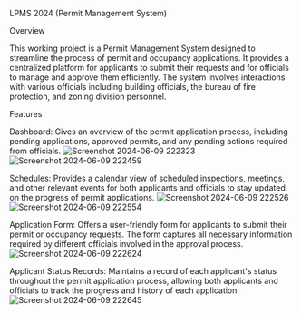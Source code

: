 LPMS 2024 (Permit Management System)

Overview

This working project is a Permit Management System designed to streamline the process of permit and occupancy applications. It provides a centralized platform for applicants to submit their requests and for officials to manage and approve them efficiently. The system involves interactions with various officials including building officials, the bureau of fire protection, and zoning division personnel.

Features

Dashboard: Gives an overview of the permit application process, including pending applications, approved permits, and any pending actions required from officials.
![Screenshot 2024-06-09 222323](https://github.com/macmacysan/lpms-2024/assets/108280694/8745f208-5afb-4a6f-a609-d446f3691875)
![Screenshot 2024-06-09 222459](https://github.com/macmacysan/lpms-2024/assets/108280694/d9603e25-6e25-4f7e-86eb-2168bafee7a2)

Schedules: Provides a calendar view of scheduled inspections, meetings, and other relevant events for both applicants and officials to stay updated on the progress of permit applications.
![Screenshot 2024-06-09 222526](https://github.com/macmacysan/lpms-2024/assets/108280694/ef12b529-1771-46ac-a5bc-39bf6c351947)
![Screenshot 2024-06-09 222554](https://github.com/macmacysan/lpms-2024/assets/108280694/5f8e56bc-86af-45d2-87ba-b2c2e19fa51b)


Application Form: Offers a user-friendly form for applicants to submit their permit or occupancy requests. The form captures all necessary information required by different officials involved in the approval process.
![Screenshot 2024-06-09 222624](https://github.com/macmacysan/lpms-2024/assets/108280694/d92f15e2-a4a2-4a5a-98a7-ae1b29395722)


Applicant Status Records: Maintains a record of each applicant's status throughout the permit application process, allowing both applicants and officials to track the progress and history of each application.
![Screenshot 2024-06-09 222645](https://github.com/macmacysan/lpms-2024/assets/108280694/2ccab14a-b0c5-4139-a3a0-064eb74c76a5)
